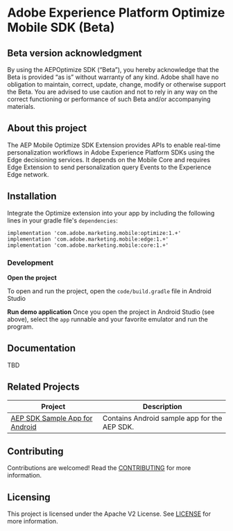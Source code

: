 # Adobe Experience Platform Optimize Mobile SDK (Beta)

## Beta version acknowledgment

By using the AEPOptimize SDK (“Beta”), you hereby acknowledge that the Beta is provided “as is” without warranty of any kind. Adobe shall have no obligation to maintain, correct, update, change, modify or otherwise support the Beta. You are advised to use caution and not to rely in any way on the correct functioning or performance of such Beta and/or accompanying materials. 

## About this project
The AEP Mobile Optimize SDK Extension provides APIs to enable real-time personalization workflows in Adobe Experience Platform SDKs using the Edge decisioning services. It depends on the Mobile Core and requires Edge Extension to send personalization query Events to the Experience Edge network.

## Installation
Integrate the Optimize extension into your app by including the following lines in your gradle file's `dependencies`:

```
implementation 'com.adobe.marketing.mobile:optimize:1.+'
implementation 'com.adobe.marketing.mobile:edge:1.+'
implementation 'com.adobe.marketing.mobile:core:1.+'
```

### Development

**Open the project**

To open and run the project, open the `code/build.gradle` file in Android Studio

**Run demo application**
Once you open the project in Android Studio (see above), select the `app` runnable and your favorite emulator and run the program.

## Documentation
TBD

## Related Projects

| Project                                                      | Description                                                  |
| ------------------------------------------------------------ | ------------------------------------------------------------ |
| [AEP SDK Sample App for Android](https://github.com/adobe/aepsdk-sample-app-android) | Contains Android sample app for the AEP SDK. |

## Contributing
Contributions are welcomed! Read the [CONTRIBUTING](.github/CONTRIBUTING.md) for more information.

## Licensing
This project is licensed under the Apache V2 License. See [LICENSE](LICENSE) for more information.